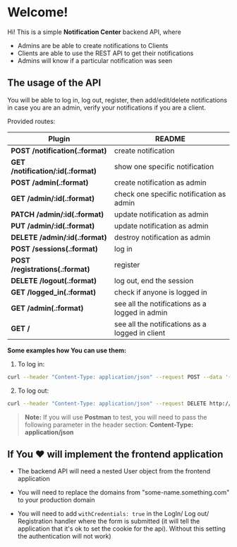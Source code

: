 # Welcome!


Hi! This is a simple **Notification Center** backend API, where
- Admins are be able to create notifications to Clients
- Clients are able to use the REST API to get their notifications
- Admins will know if a particular notification was seen


## The usage of the API

You will be able to log in, log out, register, then add/edit/delete notifications in case you are an admin, verify your notifications if you are a client.

Provided routes:

| Plugin | README |
| ------ | ------ |
| **POST /notification(.:format)**  | create notification |
|**GET  /notification/:id(.:format)** | show one specific notification|
| **POST /admin(.:format)**  | create notification as admin|
| **GET  /admin/:id(.:format)**| check one specific notification as admin|
| **PATCH  /admin/:id(.:format)** | update notification as admin |
| **PUT  /admin/:id(.:format)** | update notification as admin |
| **DELETE /admin/:id(.:format)**  | destroy notification as admin |
| **POST /sessions(.:format)** | log in |
| **POST /registrations(.:format)**  | register |
| **DELETE /logout(.:format)** | log out, end the session |
| **GET  /logged_in(.:format)** | check if anyone is logged in |
| **GET  /admin(.:format)** | see all the notifications as a logged in admin |
| **GET  /** | see all the notifications as a logged in client |


**Some examples how You can use them:**

1) To log in:
```sh
curl --header "Content-Type: application/json" --request POST --data '{"user": {"email": "admin@mail.com", "password": "123456"}}' http://localhost:3000/sessions
```
2) To log out:
```sh
curl --header "Content-Type: application/json" --request DELETE http://localhost:3000/logout
```


>**Note:** If you will use **Postman** to test, you will need to pass the following parameter in the header section:
**Content-Type: application/json**

## If You ❤  will implement the frontend application
- The backend API will need a nested User object from the frontend application

-   You will need to replace the domains from "some-name.something.com" to your production domain

- You will need to add `withCredentials: true` in the LogIn/ Log out/ Registration handler where the form is submitted (it will tell the application that it's ok to set the cookie for the api). Without this setting the authentication will not work)

